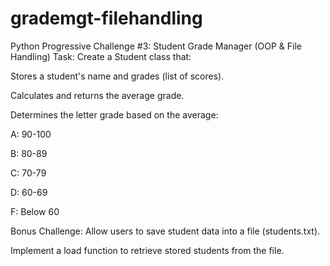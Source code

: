 # grademgt-filehandling

Python Progressive Challenge #3: Student Grade Manager (OOP & File Handling)
Task:
Create a Student class that:

Stores a student's name and grades (list of scores).

Calculates and returns the average grade.

Determines the letter grade based on the average:

A: 90-100

B: 80-89

C: 70-79

D: 60-69

F: Below 60

Bonus Challenge:
Allow users to save student data into a file (students.txt).

Implement a load function to retrieve stored students from the file.

